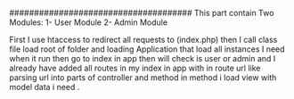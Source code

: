 #####################################
This part contain Two Modules:
   1- User Module 
   2- Admin Module
   
First I use htaccess to redirect all requests to (index.php)
then I call class file load root of folder and loading Application that load all instances
I need when it run then go to index in app then will check is user or admin and I already have added
all routes in my index in app with in route url like parsing url into parts of controller and method in method 
i load view with model data i need .

   